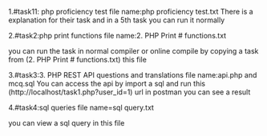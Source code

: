 1.#task11: php proficiency test
file name:php proficiency test.txt
 There is a explanation for their task and in a 5th task you can run it normally
 
 
 2.#task2:php print functions 
  file name:2. PHP Print # functions.txt
 
  you can run the task in normal compiler or online compile by copying a task from  (2. PHP Print # functions.txt) this file
  
  
3.#task3:3. PHP REST API questions and translations
 file name:api.php and mcq.sql
You can access the api by import a sql and run this (http://localhost/task1.php?user_id=1) url in postman you can see a result

4.#task4:sql queries
 file name=sql query.txt

you can view a sql query in this file
  
